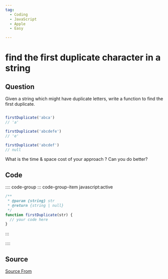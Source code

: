 ```yaml
---
tag:
  - Coding
  - JavaScript
  - Apple
  - Easy

---
```

  
# find the first duplicate character in a string

## Question
Given a string which might have duplicate letters, write a function to find the first duplicate.

```js

firstDuplicate('abca')
// 'a'

firstDuplicate('abcdefe')
// 'e'

firstDuplicate('abcdef')
// null
```

What is the time & space cost of your approach ? Can you do better?

## Code
:::: code-group
::: code-group-item javascript:active
```javascript
/**
 * @param {string} str
 * @return {string | null}
 */
function firstDuplicate(str) {
  // your code here
}
```
:::
    
::::



##  Source
[Source From](https://bigfrontend.dev/problem/find-the-first-duplicate-character-in-a-string)

  